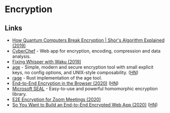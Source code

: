 # Encryption

## Links

- [How Quantum Computers Break Encryption | Shor's Algorithm Explained (2019)](https://www.youtube.com/watch?v=lvTqbM5Dq4Q)
- [CyberChef](https://github.com/gchq/CyberChef) - Web app for encryption, encoding, compression and data analysis.
- [Fixing Whisper with Waku (2019)](https://vac.dev/fixing-whisper-with-waku)
- [age](https://github.com/FiloSottile/age) - Simple, modern and secure encryption tool with small explicit keys, no config options, and UNIX-style composability. ([HN](https://news.ycombinator.com/item?id=21895671))
- [rage](https://github.com/str4d/rage) - Rust implementation of the age tool.
- [End-to-End Encryption in the Browser (2020)](https://blog.excalidraw.com/end-to-end-encryption/) ([HN](https://news.ycombinator.com/item?id=22663435))
- [Microsoft SEAL](https://github.com/microsoft/SEAL) - Easy-to-use and powerful homomorphic encryption library.
- [E2E Encryption for Zoom Meetings (2020)](https://github.com/zoom/zoom-e2e-whitepaper/blob/master/zoom_e2e.pdf)
- [So You Want to Build an End-to-End Encrypted Web App (2020)](https://www.zfnd.org/blog/so-you-want-an-e2e-encrypted-webapp/) ([HN](https://news.ycombinator.com/item?id=23426564))
